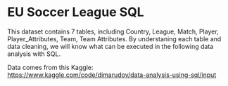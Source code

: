 # EU Soccer League SQL

This dataset contains 7 tables, including Country, League, Match, Player, Player_Attributes, Team, Team Attributes. By understaning each table and data cleaning, we will know what can be executed in the following data analysis with SQL.

Data comes from this Kaggle: https://www.kaggle.com/code/dimarudov/data-analysis-using-sql/input
